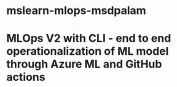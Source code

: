 # mslearn-mlops-msdpalam
# MLOps V2 with CLI - end to end operationalization of ML model through Azure ML and GitHub actions
